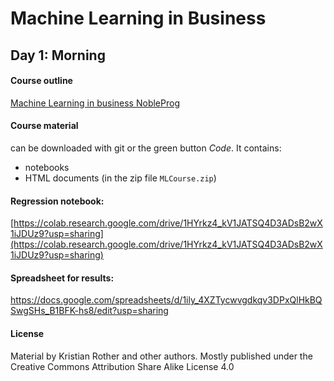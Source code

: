
# Machine Learning in Business

## Day 1: Morning

#### Course outline
[Machine Learning in business NobleProg](https://www.nobleprog.ro/en/cc/mllbg/)

#### Course material

can be downloaded with git or the green button *Code*. It contains:

* notebooks
* HTML documents (in the zip file `MLCourse.zip`)

#### Regression notebook:
[https://colab.research.google.com/drive/1HYrkz4_kV1JATSQ4D3ADsB2wX1iJDUz9?usp=sharing](https://colab.research.google.com/drive/1HYrkz4_kV1JATSQ4D3ADsB2wX1iJDUz9?usp=sharing)

#### Spreadsheet for results:
https://docs.google.com/spreadsheets/d/1ily_4XZTycwvgdkqv3DPxQlHkBQSwgSHs_B1BFK-hs8/edit?usp=sharing


#### License
Material by Kristian Rother and other authors. Mostly published under the Creative Commons Attribution Share Alike License 4.0
